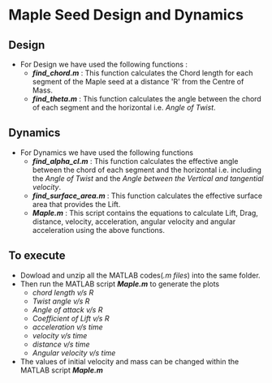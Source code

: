 # Maple Seed Design and Dynamics
## Design 
- For Design we have used the following functions : 
  - ***find_chord.m*** : This function calculates the Chord length for each segment of the Maple seed at a distance 'R' from the Centre of Mass.
  - ***find_theta.m*** : This function calculates the angle between the chord of each segment and the horizontal i.e. *Angle of Twist*. 
## Dynamics
- For Dynamics we have used the following functions
  - ***find_alpha_cl.m*** : This function calculates the effective angle between the chord of each segment and the horizontal i.e. including the *Angle of Twist* and the *Angle between the Vertical and tangential velocity*. 
  - ***find_surface_area.m*** : This function calculates the effective surface area that provides the Lift.
  - ***Maple.m*** : This script contains the equations to calculate Lift, Drag, distance, velocity, acceleration, angular velocity and angular acceleration using the above functions.
## To execute
- Dowload and unzip all the MATLAB codes(*.m files*) into the same folder.
- Then run the MATLAB script ***Maple.m*** to generate the plots  
  - *chord length v/s R*
  - *Twist angle v/s R*
  - *Angle of attack v/s R*
  - *Coefficient of Lift v/s R*
  - *acceleration v/s time*
  - *velocity v/s time*
  - *distance v/s time*
  - *Angular velocity v/s time*
- The values of initial velocity and mass can be changed within the MATLAB script ***Maple.m***
